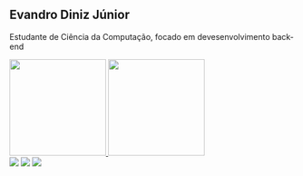 ## Evandro Diniz Júnior
Estudante de Ciência da Computação, focado em devesenvolvimento back-end

<div>
  <a href="https://github.com/evdiniz">
  <img height="170em" src="https://github-readme-stats.vercel.app/api?username=evdiniz&show_icons=true&theme=tokyonight&include_all_commits=true&count_private=true"/>
  <img height="170em" src="https://github-readme-stats.vercel.app/api/top-langs/?username=evdiniz&hide=html,css,dart&exclude_repo=core-i6-group&layout=compact&langs_count=6&theme=tokyonight"/>
<div>
  <a href="https://instagram.com/evandro.diniz05" target="_blank"><img src="https://img.shields.io/badge/-Instagram-%23E4405F?style=for-the-badge&logo=instagram&logoColor=white" target="_blank"></a>
  <a href = "mailto:evcdinizjr051205@gmail.com"><img src="https://img.shields.io/badge/-Gmail-%23333?style=for-the-badge&logo=gmail&logoColor=white" target="_blank"></a>
  <a href="https://www.linkedin.com/in/evandro-cirineu-diniz-júnior-82130a271" target="_blank"><img src="https://img.shields.io/badge/-LinkedIn-%230077B5?style=for-the-badge&logo=linkedin&logoColor=white" target="_blank"></a> 
</div>
